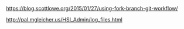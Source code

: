 https://blog.scottlowe.org/2015/01/27/using-fork-branch-git-workflow/

http://pal.mgleicher.us/HSI_Admin/log_files.html
